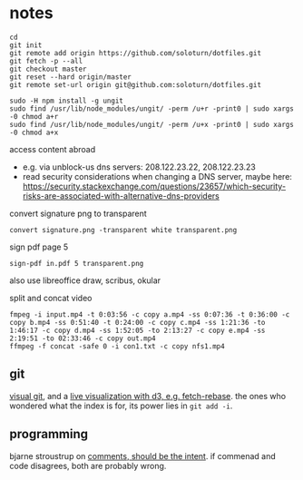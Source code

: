 # notes

```shell
cd
git init
git remote add origin https://github.com/soloturn/dotfiles.git
git fetch -p --all
git checkout master
git reset --hard origin/master
git remote set-url origin git@github.com:soloturn/dotfiles.git
```

```
sudo -H npm install -g ungit
sudo find /usr/lib/node_modules/ungit/ -perm /u+r -print0 | sudo xargs -0 chmod a+r
sudo find /usr/lib/node_modules/ungit/ -perm /u+x -print0 | sudo xargs -0 chmod a+x
```
access content abroad
 * e.g. via unblock-us dns servers: 208.122.23.22, 208.122.23.23
 * read security considerations when changing a DNS server, maybe here: https://security.stackexchange.com/questions/23657/which-security-risks-are-associated-with-alternative-dns-providers


convert signature png to transparent
```
convert signature.png -transparent white transparent.png
```

sign pdf page 5 
```
sign-pdf in.pdf 5 transparent.png
```
also use libreoffice draw, scribus, okular

split and concat video
```
fmpeg -i input.mp4 -t 0:03:56 -c copy a.mp4 -ss 0:07:36 -t 0:36:00 -c copy b.mp4 -ss 0:51:40 -t 0:24:00 -c copy c.mp4 -ss 1:21:36 -to 1:46:17 -c copy d.mp4 -ss 1:52:05 -to 2:13:27 -c copy e.mp4 -ss 2:19:51 -to 02:33:46 -c copy out.mp4
ffmpeg -f concat -safe 0 -i con1.txt -c copy nfs1.mp4
```

## git
[visual git](http://marklodato.github.io/visual-git-guide/index-en.html), and 
a [live visualization with d3, e.g. fetch-rebase](http://onlywei.github.io/explain-git-with-d3/#fetchrebase).
the ones who wondered what the index is for, its power lies in ```git add -i```.

## programming
bjarne stroustrup on [comments, should be the intent](https://youtu.be/fX2W3nNjJIo?t=3709). if commenad and 
code disagrees, both are probably wrong.

